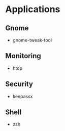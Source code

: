 # Applications

## Gnome
* gnome-tweak-tool

## Monitoring
* htop

## Security
* keepassx

## Shell
* zsh
